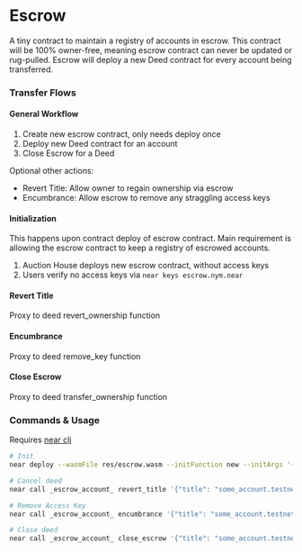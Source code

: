 # Escrow

A tiny contract to maintain a registry of accounts in escrow. This contract will be 100% owner-free, meaning escrow contract can never be updated or rug-pulled. Escrow will deploy a new Deed contract for every account being transferred.

### Transfer Flows

#### General Workflow

1. Create new escrow contract, only needs deploy once
2. Deploy new Deed contract for an account
3. Close Escrow for a Deed

Optional other actions:

- Revert Title: Allow owner to regain ownership via escrow
- Encumbrance: Allow escrow to remove any straggling access keys

#### Initialization

This happens upon contract deploy of escrow contract. Main requirement is allowing the escrow contract to keep a registry of escrowed accounts.

1. Auction House deploys new escrow contract, without access keys
2. Users verify no access keys via `near keys escrow.nym.near`

#### Revert Title

Proxy to deed revert_ownership function

#### Encumbrance

Proxy to deed remove_key function

#### Close Escrow

Proxy to deed transfer_ownership function

### Commands & Usage

Requires [near cli]()

```bash
# Init
near deploy --wasmFile res/escrow.wasm --initFunction new --initArgs '{}' --accountId escrow_account.testnet

# Cancel deed
near call _escrow_account_ revert_title '{"title": "some_account.testnet"}' --accountId youraccount.testnet

# Remove Access Key
near call _escrow_account_ encumbrance '{"title": "some_account.testnet", "key": "ed25591:PK_HERE"}' --accountId youraccount.testnet

# Close deed
near call _escrow_account_ close_escrow '{"title": "some_account.testnet", "new_key": "ed25591:PK_HERE"}' --accountId youraccount.testnet

```